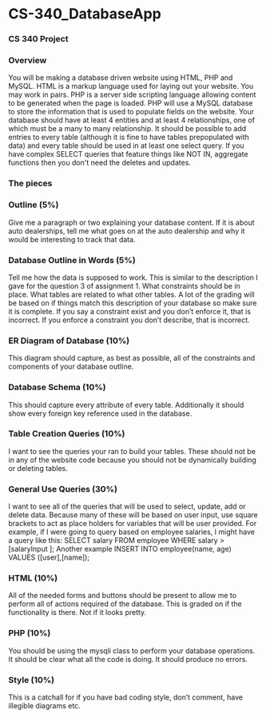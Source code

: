 # CS-340_DatabaseApp

### CS 340 Project

### Overview

You will be making a database driven website using HTML, PHP and MySQL. HTML is a markup
language used for laying out your website. You may work in pairs. PHP is a server side scripting language
allowing content to be generated when the page is loaded. PHP will use a MySQL database to store the
information that is used to populate fields on the website. Your database should have at least 4 entities
and at least 4 relationships, one of which must be a many to many relationship. It should be possible to
add entries to every table (although it is fine to have tables prepopulated with data) and every table
should be used in at least one select query. If you have complex SELECT queries that feature things
like NOT IN, aggregate functions then you don't need the deletes and updates.

### The pieces

### Outline (5%)

Give me a paragraph or two explaining your database content. If it is about auto dealerships, tell me
what goes on at the auto dealership and why it would be interesting to track that data.

### Database Outline in Words (5%)

Tell me how the data is supposed to work. This is similar to the description I gave for the question 3 of
assignment 1. What constraints should be in place. What tables are related to what other tables. A lot of
the grading will be based on if things match this description of your database so make sure it is
complete. If you say a constraint exist and you don’t enforce it, that is incorrect. If you enforce a
constraint you don’t describe, that is incorrect.

### ER Diagram of Database (10%)

This diagram should capture, as best as possible, all of the constraints and components of your database
outline.

### Database Schema (10%)

This should capture every attribute of every table. Additionally it should show every foreign key
reference used in the database.

### Table Creation Queries (10%)

I want to see the queries your ran to build your tables. These should not be in any of the website code
because you should not be dynamically building or deleting tables.

### General Use Queries (30%)

I want to see all of the queries that will be used to select, update, add or delete data. Because many of
these will be based on user input, use square brackets to act as place holders for variables that will be
user provided. For example, if I were going to query based on employee salaries, I might have a query
like this:
SELECT salary FROM employee WHERE salary > [salaryInput ];
Another example
INSERT INTO employee(name, age) VALUES ([user],[name]);

### HTML (10%)

All of the needed forms and buttons should be present to allow me to perform all of actions required of
the database. This is graded on if the functionality is there. Not if it looks pretty.

### PHP (10%)

You should be using the mysqli class to perform your database operations. It should be clear what all the
code is doing. It should produce no errors.

### Style (10%)

This is a catchall for if you have bad coding style, don’t comment, have illegible diagrams etc.
